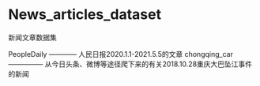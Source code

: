# News_articles_dataset
 新闻文章数据集

 PeopleDaily ———— 人民日报2020.1.1-2021.5.5的文章
 chongqing_car ————— 从今日头条、微博等途径爬下来的有关2018.10.28重庆大巴坠江事件的新闻
